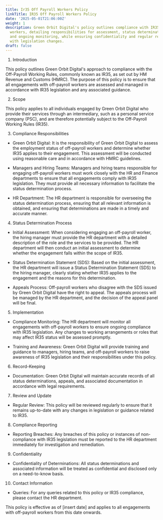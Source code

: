 ```yaml
---
title: Ir35 Off Payroll Workers Policy
linkTitle: IR35 Off Payroll Workers Policy
date: '2025-05-01T21:06:00Z'
weight: 1
description: Green Orbit Digital's policy outlines compliance with IR35 for off-payroll
  workers, detailing responsibilities for assessment, status determination, appeals,
  and ongoing monitoring, while ensuring confidentiality and regular reviews to align
  with legislation changes.
draft: false
---
```


1. Introduction

This policy outlines Green Orbit Digital's approach to compliance with the Off-Payroll Working Rules, commonly known as IR35, as set out by HM Revenue and Customs (HMRC). The purpose of this policy is to ensure that all engagements with off-payroll workers are assessed and managed in accordance with IR35 legislation and any associated guidance.

2. Scope

This policy applies to all individuals engaged by Green Orbit Digital who provide their services through an intermediary, such as a personal service company (PSC), and are therefore potentially subject to the Off-Payroll Working Rules (IR35).

3. Compliance Responsibilities

- Green Orbit Digital: It is the responsibility of Green Orbit Digital to assess the employment status of off-payroll workers and determine whether IR35 applies to their engagement. This assessment will be conducted using reasonable care and in accordance with HMRC guidelines.

- Managers and Hiring Teams: Managers and hiring teams responsible for engaging off-payroll workers must work closely with the HR and Finance departments to ensure that all engagements comply with IR35 legislation. They must provide all necessary information to facilitate the status determination process.

- HR Department: The HR department is responsible for overseeing the status determination process, ensuring that all relevant information is obtained, and ensuring that determinations are made in a timely and accurate manner.

4. Status Determination Process

- Initial Assessment: When considering engaging an off-payroll worker, the hiring manager must provide the HR department with a detailed description of the role and the services to be provided. The HR department will then conduct an initial assessment to determine whether the engagement falls within the scope of IR35.

- Status Determination Statement (SDS): Based on the initial assessment, the HR department will issue a Status Determination Statement (SDS) to the hiring manager, clearly stating whether IR35 applies to the engagement and the reasons for this determination.

- Appeals Process: Off-payroll workers who disagree with the SDS issued by Green Orbit Digital have the right to appeal. The appeals process will be managed by the HR department, and the decision of the appeal panel will be final.

5. Implementation

- Compliance Monitoring: The HR department will monitor all engagements with off-payroll workers to ensure ongoing compliance with IR35 legislation. Any changes to working arrangements or roles that may affect IR35 status will be assessed promptly.

- Training and Awareness: Green Orbit Digital will provide training and guidance to managers, hiring teams, and off-payroll workers to raise awareness of IR35 legislation and their responsibilities under this policy.

6. Record-Keeping

- Documentation: Green Orbit Digital will maintain accurate records of all status determinations, appeals, and associated documentation in accordance with legal requirements.

7. Review and Update

- Regular Review: This policy will be reviewed regularly to ensure that it remains up-to-date with any changes in legislation or guidance related to IR35.

8. Compliance Reporting

- Reporting Breaches: Any breaches of this policy or instances of non-compliance with IR35 legislation must be reported to the HR department immediately for investigation and remediation.

9. Confidentiality

- Confidentiality of Determinations: All status determinations and associated information will be treated as confidential and disclosed only on a need-to-know basis.

10. Contact Information

- Queries: For any queries related to this policy or IR35 compliance, please contact the HR department.

This policy is effective as of [insert date] and applies to all engagements with off-payroll workers from this date onwards.